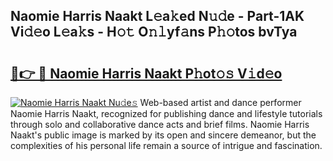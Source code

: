 ## Naomie Harris Naakt L𝚎a𝚔ed N𝚞𝚍e - Part-1AK Vi𝚍𝚎o L𝚎a𝚔s - H𝚘𝚝 O𝚗𝚕yf𝚊ns P𝚑𝚘tos bvTya

# <h2><a href="http://kf70y29.oniu.top/?m=Naomie+Harris+Naakt">🔗👉 🔴 Naomie Harris Naakt P𝚑ot𝚘𝚜 V𝚒d𝚎o</a></h2>

[![Naomie Harris Naakt Nu𝚍e𝚜](https://i.imgur.com/0qMVB7G.gif)](http://kf70y29.oniu.top/?m=Naomie+Harris+Naakt)
Web-based artist and dance performer Naomie Harris Naakt, recognized for publishing dance and lifestyle tutorials through solo and collaborative dance acts and brief films. Naomie Harris Naakt's public image is marked by its open and sincere demeanor, but the complexities of his personal life remain a source of intrigue and fascination.  
